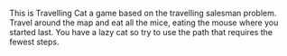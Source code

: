 This is Travelling Cat a game based on the travelling salesman problem. Travel around the map and eat all the mice, eating the mouse where you started last. You have a lazy cat so try to use the path that requires the fewest steps.
